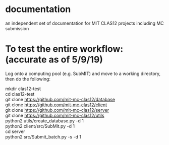 # documentation

an independent set of documentation for MIT CLAS12 projects including MC submission


# To test the entire workflow: (accurate as of 5/9/19)

Log onto a computing pool (e.g. SubMIT) and move to a working directory, then do the following:

mkdir clas12-test      
cd clas12-test   
git clone https://github.com/mit-mc-clas12/database          
git clone https://github.com/mit-mc-clas12/client  
git clone https://github.com/mit-mc-clas12/server                
git clone https://github.com/mit-mc-clas12/utils       
python2 utils/create_database.py -d 1      
python2 client/src/SubMit.py -d 1                       
cd server                                          
python2 src/Submit_batch.py -s -d 1  
